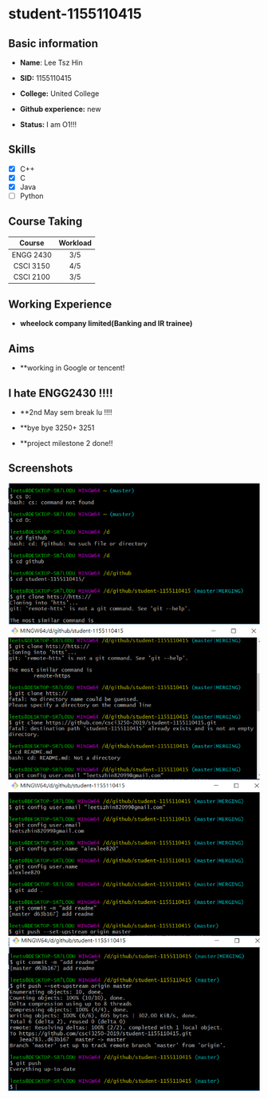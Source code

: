 # student-1155110415
## Basic information

* **Name**: Lee Tsz Hin

* **SID:** 1155110415

* **College:** United College

* **Github experience:** new

* **Status:** I am O1!!!

## Skills

- [x] C++
- [x] C
- [x] Java
- [ ] Python

## Course Taking

|  Course   | Workload  |   
| :-------: | :--------:|
| ENGG 2430 |    3/5    |
| CSCI 3150 |    4/5    |
| CSCI 2100 |    3/5    |


## Working Experience

* **wheelock company limited(Banking and IR trainee)**

## Aims

* **working in Google or tencent!

## I hate ENGG2430 !!!!

* **2nd May sem break lu !!!!

* **bye bye 3250+ 3251 

* **project milestone 2 done!!
## Screenshots
![Githublogo](https://github.com/csci3250-2019/student-1155110415/blob/master/github1.png)
![Githublogo](https://github.com/csci3250-2019/student-1155110415/blob/master/github2.png)
![Githublogo](https://github.com/csci3250-2019/student-1155110415/blob/master/github3.png)
![Githublogo](https://github.com/csci3250-2019/student-1155110415/blob/master/github4.png)





